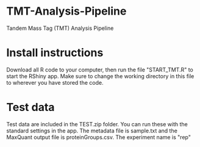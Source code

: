 # TMT-Analysis-Pipeline
Tandem Mass Tag (TMT) Analysis Pipeline

# Install instructions
Download all R code to your computer, then run the file "START_TMT.R" to start the RShiny app. Make sure to change the working directory in this file to wherever you have stored the code.

# Test data
Test data are included in the TEST.zip folder. You can run these with the standard settings in the app. The metadata file is sample.txt and the MaxQuant output file is proteinGroups.csv. The experiment name is "rep"
